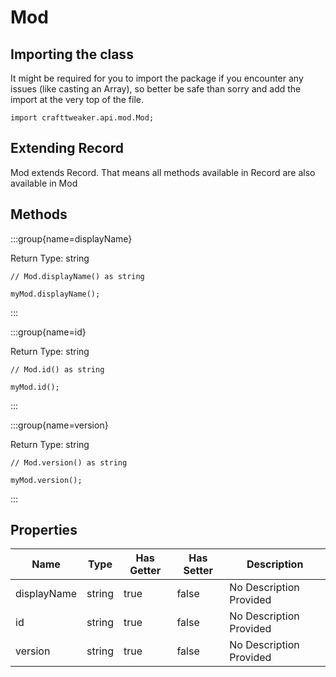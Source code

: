 # Mod

## Importing the class

It might be required for you to import the package if you encounter any issues (like casting an Array), so better be safe than sorry and add the import at the very top of the file.
```zenscript
import crafttweaker.api.mod.Mod;
```


## Extending Record

Mod extends Record. That means all methods available in Record are also available in Mod

## Methods

:::group{name=displayName}

Return Type: string

```zenscript
// Mod.displayName() as string

myMod.displayName();
```

:::

:::group{name=id}

Return Type: string

```zenscript
// Mod.id() as string

myMod.id();
```

:::

:::group{name=version}

Return Type: string

```zenscript
// Mod.version() as string

myMod.version();
```

:::


## Properties

| Name | Type | Has Getter | Has Setter | Description |
|------|------|------------|------------|-------------|
| displayName | string | true | false | No Description Provided |
| id | string | true | false | No Description Provided |
| version | string | true | false | No Description Provided |

